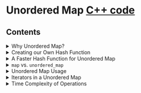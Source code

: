 # Unordered Map [C++ code](./unordered-map.cpp)

## Contents

<details>

<summary>Why Unordered Map?</summary>

Unlike a [`map`](map.md), an `unordered_map` in C++ uses a hash table and **the order in which the $(key, value)$ pairs are stored is random**.

![Image](images/unordered_map.png)

**WARNING: An `unordered_map` can only store $key$ data types that are [hashable - click to see hashable data types](http://www.cplusplus.com/reference/functional/hash/) (provided by C++ STL). If the data type for $key$ is not supported (eg. `pair`), we must create our own hash function.**

</details>

<details>

<summary>Creating our Own Hash Function</summary>

```cpp
unordered_map<pair<int, int>, int> mp;
```

You will get Compilation Error! Why? See [this page](http://www.cplusplus.com/reference/functional/hash) for `unordered_map` hash function supported data types. For unsupported types, you have to create your own hash function for use. For example, let's see how we can create a hash function for `pair<int, int>`.

As you know, any `int` value is between $-2^{31}+1$ to $2^{31}-1$. So, if we create a hash function that for every `pair<int, int>` returns distinct values in type `size_t` (alias of `unsigned int`), it will be done. It is pretty easy: `x.first^(x.second<<32)` is good. But be careful about overflow. For having a good hash function, we use `hash<long long>`. The code looks like this:

```cpp
struct HASH {
  size_t operator()(const pair<int,int>&x)const{
    return hash<long long>()(((long long)x.first)^(((long long)x.second)<<32));
  }
};
unordered_map<pair<int, int>, int, HASH> mp;
```

Now you have a unordered_map of `pair<int, int>` (it doesn't matter what the value is - only the key matters). Creating hash function for other unsupported data types is same.

</details>

<details>

<summary>A Faster Hash Function for Unordered Map</summary>

A faster hash function for unordered map that works only on integers:

```cpp
struct custom_hash {
    static uint64_t splitmix64(uint64_t x) {
        // http://xorshift.di.unimi.it/splitmix64.c
        x += 0x9e3779b97f4a7c15;
        x = (x ^ (x >> 30)) * 0xbf58476d1ce4e5b9;
        x = (x ^ (x >> 27)) * 0x94d049bb133111eb;
        return x ^ (x >> 31);
    }

    size_t operator()(uint64_t x) const {
        static const uint64_t FIXED_RANDOM = chrono::steady_clock::now().time_since_epoch().count();
        return splitmix64(x + FIXED_RANDOM);
    }
};
```

([Source: Neal Wu's Blog](https://codeforces.com/blog/entry/62393))

</details>

<details>

<summary><code>map</code> vs. <code>unordered_map</code></summary>

-   `unordered_map` is 4 times faster than `map`.
-   `map` is sorted, while `unordered_map` is not. Also, there isn't a `lower_bound`/`upper_bound` function in `unordered_map`, while `map` does.

</details>

<details>

<summary>Unordered Map Usage</summary>

The following code creates a unordered map where the keys are strings and the values are integers:

```cpp
unordered_map<string,int> m;
m["monkey"] = 4;
m["banana"] = 3;
m["harpsichord"] = 9;
cout << m["banana"] << "\n"; // 3
```

If the value of a key is requested but the key doesn't exist, the key is automatically added to the unordered map with a value of $0$.

```cpp
unordered_map<string,int> m;
cout << m["random"] << "\n"; // 0
```

Also, the `count` function can be used to check if the key exists.

**NOTE: The `count` function doesn't "count" how many times a key appears in the unordered map. It returns $1$ if the key is present in the unordered map, and $0$ if the key is not.**

```cpp
unordered_map<string, int> m;

if (m.count("random")) {
  // key exists
} else {
  // key doesn't exist
}
```

To print a unordered map in C++, refer to the following code:

```cpp
unordered_map<string, int> m;

for (auto i : m) {
  cout << i.first << " " << i.second << "\n";
}
```

</details>

<details>

<summary>Iterators in a Unordered Map</summary>

Unlike vectors, using iterators with a unordered map is the same as a linked list. We cannot directly do `map.begin() + 2`/`map.end() - 2`/`map.begin() * 2`. We also cannot subtract/add iterators from an iterator. Instead, we have to do the following:

```cpp
unordered_map<int> map1;
// -- adding data to the unordered map is omitted for brevity

auto it = map1.begin();
it++; // move 1 space foward

// move 4 spaces forward
for (int i = 1; i <= 4; i++)
  it++;

// == OR ==
advance(it, 2); // move ahead 2 spaces forward
```

</details>

<details>

<summary>Time Complexity of Operations</summary>

| Operation      | Average Case | Worst Case  |
| -------------- | ------------ | ----------- |
| `map[x]`       | $\theta(1)$  | $\theta(n)$ |
| `map.count()`  | $\theta(1)$  | $\theta(n)$ |
| `map.find()`   | $\theta(1)$  | $\theta(n)$ |
| `map.erase()`  | $\theta(1)$  | $\theta(n)$ |
| `map.insert()` | $\theta(1)$  | $\theta(n)$ |
| `map.size()`   | $\theta(1)$  | $\theta(1)$ |
| `map.empty()`  | $\theta(1)$  | $\theta(1)$ |

</details>
